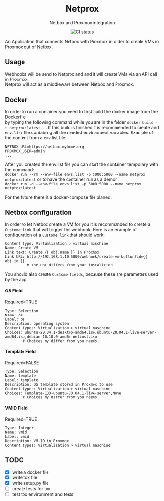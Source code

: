 <br>

<div align="center">
  <H1> Netprox </H1>
    <p>Netbox and Proxmox integration</p>
  <img src="https://github.com/chris8838/netprox/actions/workflows/ci.yml/badge.svg" alt="CI status" />
</div>



An Application that connects Netbox with Proxmox in order to create VMs in Proxmox out of Netbox.

## Usage  

Webhooks will be send to Netprox and and it will create VMs via an API call in Proxmox.  
Netprox will act as a middleware between Netbox and Proxmox.

## Docker
In order to run a container you need to first build the docker image from the Dockerfile   
by typing the following command while you are in the folder `docker build -t netprox:latest .` .
If this build is finished it is recommended to create and `env.list` file containing all the needed environment variables.
Example of the content from a env.list file:
``` 
NETBOX_URL=https://netbox.myhome.org
PROXMOX_USER=admin
...
```
After you created the env.list file you can start the container temporary with the command:   
`docker run --rm --env-file envs.list -p 5000:5000 --name netprox netprox:latest`
or to have the container run as a demon:  
`docker run -d --env-file envs.list -p 5000:5000 --name netprox netprox:latest`

For the future there is a docker-compose file planed. 

## Netbox configuration

In order to let Netbox create a VM for you it is recommanded to 
create a `Custome link` that will trigger the webhook.
Here is an example of configuration of a `Custome link` that should work:
```
Content type: Virtualization > virtual maschine
Name: Create VM
Link text: Create {{ obj.name }} in Proxmox
Link URL: http://192.168.1.10:5000/webhook/create-vm-button?id={{ obj.id }} 
          # the URL differs from your installtion
```
You should also create `Custome fields`, because these are parameters used by the app.


#### OS Field
Required=TRUE  

```
Type: Selection
Name: os
Label: os
Description: operating system
Content types: Virtualization > virtual maschine
Choices: ubuntu-20.04.1-desktop-amd64.iso,ubuntu-20.04.1-live-server-amd64.iso,debian-10.10.0-amd64-netinst.iso
        # Choices my differ from you needs.
```
#### Template Field
Required=FALSE  
```
Type: Selection
Name: template
Label: template
Description: OS template stored in Proxmox to use
Content types: Virtualization > virtual maschine
Choices: Template-103-ubuntu-20.04.1-live-server,None
        # Choices my differ from you needs.
```

#### VMID Field
Required=TRUE  

```
Type: Integer
Name: vmid
Label: vmid
Description: VM-ID in Proxmox
Content types: Virtualization > virtual maschine

```

## TODO  

- [X] write a docker file 
- [X] write tox file
- [X] write setup.py file
- [ ] create tests for tox
- [ ] test tox environment and tests

